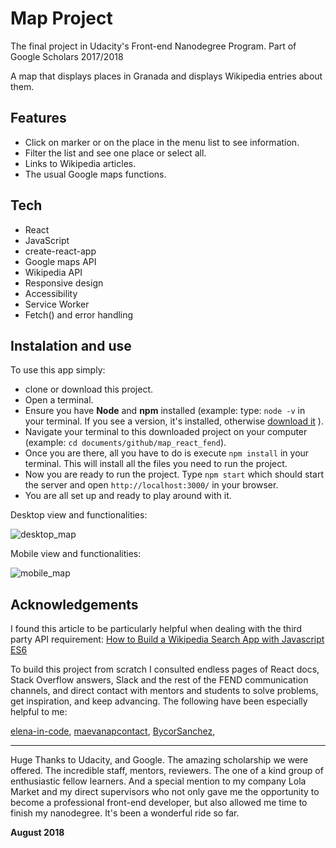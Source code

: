# Map Project

The final project in Udacity's Front-end Nanodegree Program. Part of Google Scholars 2017/2018

A map that displays places in Granada and displays Wikipedia entries about them.

## Features

+ Click on marker or on the place in the menu list to see information.
+ Filter the list and see one place or select all.
+ Links to Wikipedia articles.
+ The usual Google maps functions.

## Tech

+ React
+ JavaScript
+ create-react-app
+ Google maps API
+ Wikipedia API
+ Responsive design
+ Accessibility
+ Service Worker
+ Fetch() and error handling

## Instalation and use

To use this app simply: 
+ clone or download this project.
+ Open a terminal.
+ Ensure you have **Node** and **npm** installed (example: type: `node -v` in your terminal. If you see a version, it's installed, otherwise [download it](https://nodejs.org/en/download/) ).
+ Navigate your terminal to this downloaded project on your computer (example: `cd documents/github/map_react_fend`).
+ Once you are there, all you have to do is execute `npm install` in your terminal. This will install all the files you need to run the project.
+ Now you are ready to run the project. Type `npm start` which should start the server and open `http://localhost:3000/` in your browser.
+ You are all set up and ready to play around with it.

Desktop view and functionalities:

![desktop_map](https://user-images.githubusercontent.com/29199184/44283793-c675c580-a25f-11e8-8b05-0b3409f1b251.gif)

Mobile view and functionalities:

![mobile_map](https://user-images.githubusercontent.com/29199184/44283872-fe7d0880-a25f-11e8-9e6d-1ce331f68946.gif)

## Acknowledgements

I found this article to be particularly helpful when dealing with the third party API requirement:
[How to Build a Wikipedia Search App with Javascript ES6](https://freshman.tech/wikipedia-javascript/)

To build this project from scratch I consulted endless pages of React docs, Stack Overflow answers, Slack and the rest of the FEND communication channels, and direct contact with mentors and students to solve problems, get inspiration, and keep advancing.
The following have been especially helpful to me: 

[elena-in-code](https://github.com/elena-in-code/My-Reads),
[maevanapcontact](https://github.com/maevanapcontact/fend-maps),
[BycorSanchez](https://github.com/BycorSanchez/neighborhood-map),

----

Huge Thanks to Udacity, and Google. The amazing scholarship we were offered. The incredible staff, mentors, reviewers. The one of a kind group of enthusiastic fellow learners. And a special mention to my company Lola Market and my direct supervisors who not only gave me the opportunity to become a professional front-end developer, but also allowed me time to finish my nanodegree. It's been a wonderful ride so far.

**August 2018**
